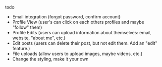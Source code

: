todo
* Email integration (forgot password, confirm account) 
* Profile View (user's can click on each others profiles and maybe "follow" them)
* Profile Edits (users can upload information about themselves: email, website, "about me", etc.) 
* Edit posts (users can delete their post, but not edit them. Add an "edit" feature.) 
* File uploads (allow users to upload images, maybe videos, etc.)
* Change the styling, make it your own